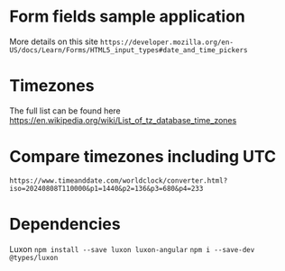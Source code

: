 # Form fields sample application


More details on this site `https://developer.mozilla.org/en-US/docs/Learn/Forms/HTML5_input_types#date_and_time_pickers`

# Timezones
The full list can be found here
https://en.wikipedia.org/wiki/List_of_tz_database_time_zones

# Compare timezones including UTC
`https://www.timeanddate.com/worldclock/converter.html?iso=20240808T110000&p1=1440&p2=136&p3=680&p4=233`


# Dependencies
Luxon 
`npm install --save luxon luxon-angular`
`npm i --save-dev @types/luxon`



